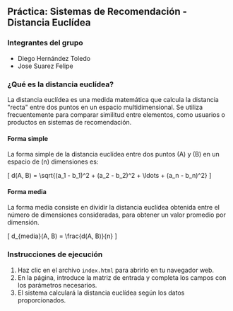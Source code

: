
## Práctica: Sistemas de Recomendación - Distancia Euclídea

### Integrantes del grupo
- Diego Hernández Toledo
- Jose Suarez Felipe

### ¿Qué es la distancia euclídea?
La distancia euclídea es una medida matemática que calcula la distancia "recta" entre dos puntos en un espacio multidimensional. Se utiliza frecuentemente para comparar similitud entre elementos, como usuarios o productos en sistemas de recomendación.

#### Forma simple
La forma simple de la distancia euclídea entre dos puntos \(A\) y \(B\) en un espacio de \(n\) dimensiones es:

\[
d(A, B) = \sqrt{(a_1 - b_1)^2 + (a_2 - b_2)^2 + \ldots + (a_n - b_n)^2}
\]

#### Forma media
La forma media consiste en dividir la distancia euclídea obtenida entre el número de dimensiones consideradas, para obtener un valor promedio por dimensión.

\[
d_{media}(A, B) = \frac{d(A, B)}{n}
\]

### Instrucciones de ejecución

1. Haz clic en el archivo `index.html` para abrirlo en tu navegador web.
2. En la página, introduce la matriz de entrada y completa los campos con los parámetros necesarios.
3. El sistema calculará la distancia euclídea según los datos proporcionados.
